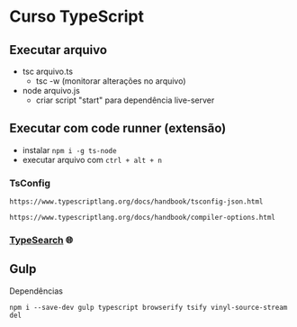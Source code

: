 # Curso TypeScript

## Executar arquivo

* tsc arquivo.ts
    * tsc -w (monitorar alterações no arquivo)
* node arquivo.js
    * criar script "start" para dependência live-server

## Executar com code runner (extensão)

* instalar `npm i -g ts-node`
* executar arquivo com `ctrl + alt + n`

### TsConfig

`https://www.typescriptlang.org/docs/handbook/tsconfig-json.html`

`https://www.typescriptlang.org/docs/handbook/compiler-options.html`

### [TypeSearch](https://microsoft.github.io/TypeSearch/) :globe_with_meridians:

## Gulp

Dependências

`npm i --save-dev gulp typescript browserify tsify vinyl-source-stream del`
